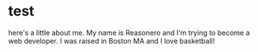 # test
here's a little about me. My name is Reasonero and I'm trying to become a web developer. I was raised in Boston MA and I love basketball! 
